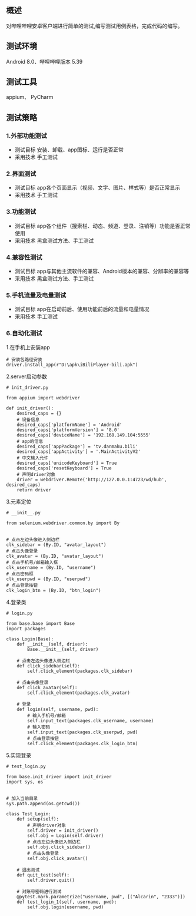 ## 概述
对哔哩哔哩安卓客户端进行简单的测试,编写测试用例表格，完成代码的编写。

## 测试环境
Android 8.0、哔哩哔哩版本 5.39

## 测试工具
appium、 PyCharm

## 测试策略
### 1.外部功能测试
  - 测试目标
安装、卸载、app图标、运行是否正常
  - 采用技术
手工测试

### 2.界面测试
  - 测试目标
app各个页面显示（视频、文字、图片、样式等）是否正常显示
  - 采用技术
手工测试

### 3.功能测试
  - 测试目标
app各个组件（搜索栏、动态、频道、登录、注销等）功能是否正常使用
  - 采用技术
黑盒测试方法、手工测试

### 4.兼容性测试
  - 测试目标
app与其他主流软件的兼容、Android版本的兼容、分辨率的兼容等
  - 采用技术
黑盒测试方法、手工测试

### 5.手机流量及电量测试
  - 测试目标
app在启动前后、使用功能前后的流量和电量情况
  - 采用技术
手工测试

### 6.自动化测试
1.在手机上安装app
```
# 安装包路径安装
driver.install_app(r"D:\apk\iBiliPlayer-bili.apk")
```

2.server启动参数
```
# init_driver.py

from appium import webdriver

def init_driver():
    desired_caps = {}
    # 设备信息
    desired_caps['platformName'] = 'Android'
    desired_caps['platformVersion'] = '8.0'
    desired_caps['deviceName'] = '192.168.149.104:5555'
    # app的信息
    desired_caps['appPackage'] = 'tv.danmaku.bili'
    desired_caps['appActivity'] = '.MainActivityV2'
    # 中文输入允许
    desired_caps['unicodeKeyboard'] = True
    desired_caps['resetKeyboard'] = True
    # 声明driver对象
    driver = webdriver.Remote('http://127.0.0.1:4723/wd/hub', desired_caps)
    return driver
```

3.元素定位
```
# __init__.py

from selenium.webdriver.common.by import By


# 点击左边头像进入侧边栏
clk_sidebar = (By.ID, "avatar_layout")
# 点击头像登录
clk_avatar = (By.ID, "avatar_layout")
# 点击手机号/邮箱输入框
clk_username = (By.ID, "username")
# 点击密码框
clk_userpwd = (By.ID, "userpwd")
# 点击登录按钮
clk_login_btn = (By.ID, "btn_login")
```

4.登录类
```
# login.py

from base.base import Base
import packages

class Login(Base):
    def __init__(self, driver):
        Base.__init__(self, driver)

    # 点击左边头像进入侧边栏
    def click_sidebar(self):
        self.click_element(packages.clk_sidebar)

    # 点击头像登录
    def click_avatar(self):
        self.click_element(packages.clk_avatar)

    # 登录
    def login(self, username, pwd):
        # 输入手机号/邮箱
        self.input_text(packages.clk_username, username)
        # 输入密码
        self.input_text(packages.clk_userpwd, pwd)
        # 点击登录按钮
        self.click_element(packages.clk_login_btn)
```

5.实现登录
```
# test_login.py

from base.init_driver import init_driver
import sys, os


# 加入当前目录
sys.path.append(os.getcwd())

class Test_Login:
    def setup(self):
        # 声明driver对象
        self.driver = init_driver()
        self.obj = Login(self.driver)
        # 点击左边头像进入侧边栏
        self.obj.click_sidebar()
        # 点击头像登录
        self.obj.click_avatar()

    # 退出测试
    def quit_test(self):
        self.driver.quit()

    # 对账号密码进行测试
    @pytest.mark.parametrize("username, pwd", [("Alcarin", "2333")])
    def test_login_1(self, username, pwd):
        self.obj.login(username, pwd)
```
